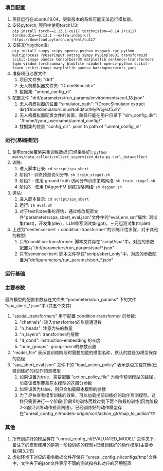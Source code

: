 ### 项目配置
1. 项目运行在ubuntu18.04，更新版本的系统可能无法运行模拟器。
2. 安装pytorch, 项目中使用torch1.13:  
`pip install torch==1.13.1+cu117 torchvision==0.14.1+cu117 torchaudio==0.13.1 --extra-index-url https://download.pytorch.org/whl/cu117`
3. 安装其他python库:  
`pip install numpy scipy opencv-python msgpack-rpc-python multiprocess PyUserInput yattag sympy PySimpleGUI transforms3d scikit-image pandas tensorboardX matplotlib sentence-transformers tqdm visdom torchsummary blobfile nibabel opencv-python scikit-learn scikit-image matplotlib pandas batchgenerators yacs`
4. 准备项目必要文件:
   1. 项目文件夹: "drif"
   2. 无人机模拟器文件夹: "DroneSimulator"
   3. 数据集: "unreal_config_nl"
5. 配置文件 "drif/parameters/run_params/environments/corl_18.json"
   1. 无人机模拟器的位置 "simulator_path": "(DroneSimulator extract dir)/DroneSimulator/LinuxNoEditor/MyProject5.sh"
   2. 无人机模拟器配置文件的位置，路径只能在用户目录下 "sim_config_dir": "/home/(your_username)/unreal_config/"
   3. 数据集的位置 "config_dir": point to path of "unreal_config_nl"

### 运行(基础模型)
1. 使用oracle策略采集训练数据(已经采集好): `python mains/data_collect/collect_supervised_data.py corl_datacollect`
2. 训练:
   1. 进入脚本目录: `cd script/spa_sbert`
   2. 阶段1 - 训练预测访问分布: `sh train_stage1.sh`
   3. 阶段2 - 使用 ground truth 访问分布训练策略网络: `sh train_stage2.sh`
   4. 阶段3 - 使用 DAggerFM 训练策略网络: `sh dagger.sh`
3. 评估:
   1. 进入脚本目录: `cd script/spa_sbert`
   2. 运行: `sh eval.sh`
   3. 对于test和dev集的评估，通过修改配置文件"parameters/spa_sbert_eval.json"文件中的"eval_env_set"属性: 测试集(test)，开发集(dev)，LLM重写测试集(gpt)，三元组测试集(triplet)
4. 上述为"sentence-bert + condition-transformer"的训练评估步骤，对于其他的模型:
   1. 只有condition-transformer: 脚本文件存在"script/spa"中，对应的参数配置为"drif/parameters/run_params/spa/*.json"
   2. 只有sentence-bert: 脚本文件存在"script/sbert_only"中，对应的参数配置为"drif/parameters/run_params/sbert_*.json"

### 运行基础
### 主要参数
最终模型的配置参数存在文件夹 "parameters/run_params" 下的文件 "spa_sbert_*.json"中 (共五个文件)
1. "spatial_transformers" 用于配置 condition-transformer 的参数:
   1. "channels": 输入transformer的张量通道数
   2. "n_heads": 注意力头的数量
   3. "n_layers": transformer的层数
   4. "d_cond": instruction-embedding 的长度
   5. "num_groups": group-norm的参数设置
2. "model_file" 表示要训练阶段时需要加载的模型名称，默认的路径为模型保存的路径
3. "spa_sbert_eval.json" 文件下的 "load_action_policy" 表示是否加载其他(已经训练好的)动作预测模型
   1. 如果设置为true，需要配置 "action_policy_file" 为动作预测模型的路径，加载该模型覆盖原本模型的这部分参数
   2. 如果设置为false，则只会加载原本模型的参数
   3. 为了尽快查看模型训练的效果，可以加载提前训练好的动作预测模型。这样只需要进行一个阶段(阶段1)的训练而跳过剩下两个阶段的训练(因为阶段2-3都只训练动作预测网络)，已经训练好的动作模型存在"unreal_config_nl/models-origin/corl/action_gtr/map_to_action"中
### 其他
1. 所有训练好的模型存在 "unreal_config_nl/EVALUATED_MODEL" 文件夹下，备注了<map2action>的模型使用的是第一阶段训练的模型+已经训练好的动作模型(主要参数/第3.2节)
2. 虚拟环境下对应的指令数据文件存储在 "unreal_config_nl/configs/tmp"文件中，文件夹下的json文件表示不同的测试指令和对应的环境配置
